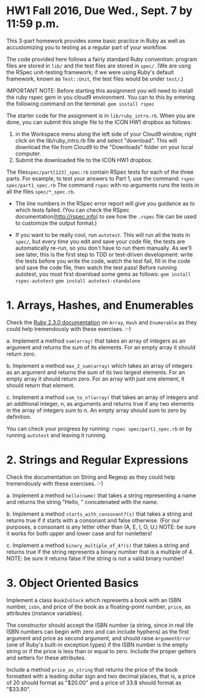 HW1 Fall 2016, Due Wed., Sept. 7 by 11:59 p.m.
=============

This 3-part homework provides some basic practice in Ruby as well as
accustomizing you to testing as a regular part of your workflow.

The code provided here follows a fairly standard Ruby convention: program
files are stored in `lib/` and the test files are stored in `spec/`.
(We are usng the RSpec unit-testing framework; if we were using Ruby's default
framework, known as `Test::Unit`, the test files would be under
`test/`.)

IMPORTANT NOTE:
Before starting this assignment you will need to install the ruby rspec gem in you cloud9
environment.  You can to this by entering the following command on the terminal:
`gem install rspec`

The starter code for the assignment is in `lib/ruby_intro.rb`. When you are done, you can
submit this single file to the ICON HW1 dropbox as follows:
1) in the Workspace menu along the left side of your Cloud9 window, right click on the
 lib/ruby_intro.rb file and select "download".  This will download the file from Cloud9
 to the "Downloads" folder on your local computer.
2) Submit the downloaded file to the ICON HW1 dropbox.  

The files`spec/part[123]_spec.rb` contain RSpec tests for each of the three
parts.  For example, to test your answers to Part 1, use the command:
 `rspec spec/part1_spec.rb`
The command `rspec` with no arguments runs the tests in all
the files `spec/*_spec.rb`.

* The line numbers in the RSpec error report will
give you guidance as to which tests failed.  (You can check the RSpec
documentation(http://rspec.info) to see how the `.rspec` file can be
used to customize the output format.)

* If you want to be really cool, run `autotest`.  This will run all the
tests in `spec/`, but every time you edit and save your code file, the
tests are automatically re-run, so you don't have to run them manually.
As we'll see later, this is the first step to TDD or test-driven
development: write the tests before you write the code, watch the test
fail, fill in the code and save the code file, then watch the test pass!
Before running autotest, you must first download some gems as follows:
`gem install rspec-autotest`
`gem install autotest-standalone`


# 1. Arrays, Hashes, and Enumerables

Check the [Ruby 2.3.0 documentation](http://ruby-doc.org) on `Array`,
`Hash` and `Enumerable` as they could help tremendously with these
exercises. :-) 

a. Implement a method `sum(array)` that takes an array of integers as
   an argument and returns the sum of its elements. For an empty array it should return zero.

b. Implement a method `max_2_sum(array)` which takes an array of integers as an argument and
   returns the sum of its two largest elements. For an empty array it should return zero. For
   an array with just one element, it should return that element. 

c. Implement a method `sum_to_n?(array)` that takes an array of integers and an additional
   integer, n, as arguments and returns true if any two elements in the array of integers sum
   to n. An empty array should sum to zero by definition.

You can check your progress by running:
 `rspec spec/part1_spec.rb`
or by running `autotest` and leaving it running.

# 2. Strings and Regular Expressions

Check the documentation on String and Regexp as they could help tremendously with these exercises. :-)

a. Implement a method `hello(name)` that takes a string representing a name and returns the
    string "Hello, " concatenated with the name.

b. Implement a method `starts_with_consonant?(s)` that takes a string and returns true if it starts
   with a consonant and false otherwise. (For our purposes, a consonant is any letter other than
   (A, E, I, O, U.) NOTE: be sure it works for both upper and lower case and for nonletters!

c. Implement a method `binary_multiple_of_4?(s)` that takes a string and returns true if the string
   represents a binary number that is a multiple of 4. NOTE: be sure it returns false if the string
   is not a valid binary number!


# 3. Object Oriented Basics

Implement a class `BookInStock` which represents a book with an ISBN
number, `isbn`, and price of the book as a floating-point number,
`price`, as attributes (instance variables).  

The constructor should accept the ISBN number
(a string, since in real life ISBN numbers can begin with zero and can
include hyphens) as the first argument and price as second argument, and
should raise `ArgumentError` (one of Ruby's built-in exception types) if
the ISBN number is the empty string or if the price is less than or
equal to zero.  Include the proper getters and setters for these
attributes.

Include a method `price_as_string` that returns the price of
the book formatted with a leading dollar sign and two decimal places, that is, a price
of 20 should format as "$20.00" and a price of 33.8 should format as
"$33.80".

